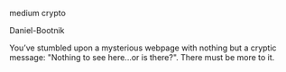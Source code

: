 medium crypto

Daniel-Bootnik

You’ve stumbled upon a mysterious webpage with nothing but a cryptic message: "Nothing to see here...or is there?". There must be more to it.
